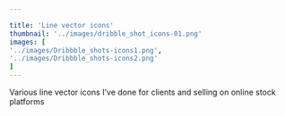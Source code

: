 ```yaml
---

title: 'Line vector icons'
thumbnail: '../images/dribble_shot_icons-01.png'
images: [
'../images/Dribbble_shots-icons1.png',
'../images/Dribbble_shots-icons2.png'
]
---
```


Various line vector icons I’ve done for clients and
selling on online stock platforms
